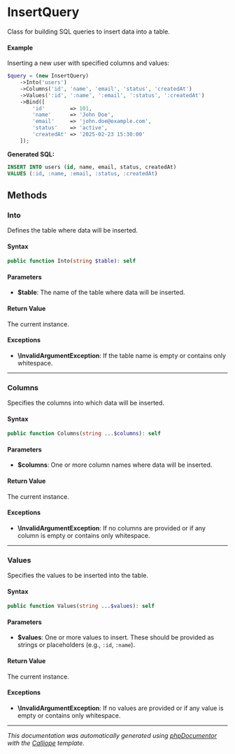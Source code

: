 # InsertQuery

Class for building SQL queries to insert data into a table.

#### Example

Inserting a new user with specified columns and values:

```php
$query = (new InsertQuery)
    ->Into('users')
    ->Columns('id', 'name', 'email', 'status', 'createdAt')
    ->Values(':id', ':name', ':email', ':status', ':createdAt')
    ->Bind([
        'id'        => 101,
        'name'      => 'John Doe',
        'email'     => 'john.doe@example.com',
        'status'    => 'active',
        'createdAt' => '2025-02-23 15:30:00'
    ]);
```

**Generated SQL:**
```sql
INSERT INTO users (id, name, email, status, createdAt)
VALUES (:id, :name, :email, :status, :createdAt)
```

## Methods

### Into

Defines the table where data will be inserted.

#### Syntax

```php
public function Into(string $table): self
```

#### Parameters

- **$table**: The name of the table where data will be inserted.

#### Return Value

The current instance.

#### Exceptions

- **\InvalidArgumentException**: If the table name is empty or contains only whitespace.

---

### Columns

Specifies the columns into which data will be inserted.

#### Syntax

```php
public function Columns(string ...$columns): self
```

#### Parameters

- **$columns**: One or more column names where data will be inserted.

#### Return Value

The current instance.

#### Exceptions

- **\InvalidArgumentException**: If no columns are provided or if any column is empty or contains only whitespace.

---

### Values

Specifies the values to be inserted into the table.

#### Syntax

```php
public function Values(string ...$values): self
```

#### Parameters

- **$values**: One or more values to insert. These should be provided as strings or placeholders (e.g., `:id`, `:name`).

#### Return Value

The current instance.

#### Exceptions

- **\InvalidArgumentException**: If no values are provided or if any value is empty or contains only whitespace.

---

*This documentation was automatically generated using [phpDocumentor](http://www.phpdoc.org/) with the [Calliope](https://github.com/DaphneWebFramework/Calliope) template.*
